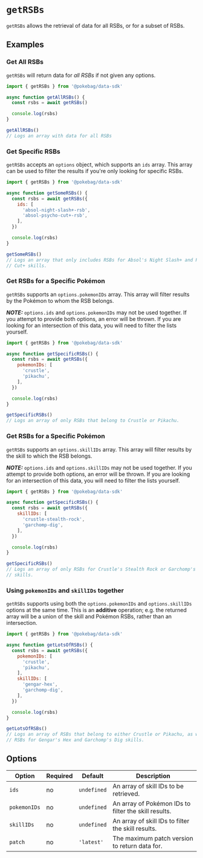 # `getRSBs`

`getRSBs` allows the retrieval of data for all RSBs, or for a subset of RSBs.

## Examples

### Get All RSBs

`getRSBs` will return data for _all RSBs_ if not given any options.

```js
import { getRSBs } from '@pokebag/data-sdk'

async function getAllRSBs() {
  const rsbs = await getRSBs()

  console.log(rsbs)
}

getAllRSBs()
// Logs an array with data for all RSBs
```

### Get Specific RSBs

`getRSBs` accepts an `options` object, which supports an `ids` array. This array can be used to filter the results if you're only looking for specific RSBs.

```js
import { getRSBs } from '@pokebag/data-sdk'

async function getSomeRSBs() {
  const rsbs = await getRSBs({
    ids: [
      'absol-night-slash+-rsb',
      'absol-psycho-cut+-rsb',
    ],
  })

  console.log(rsbs)
}

getSomeRSBs()
// Logs an array that only includes RSBs for Absol's Night Slash+ and Psycho
// Cut+ skills.
```

### Get RSBs for a Specific Pokémon

`getRSBs` supports an `options.pokemonIDs` array. This array will filter results by the Pokémon to whom the RSB belongs.

_**NOTE:**_ `options.ids` and `options.pokemonIDs` may not be used together. If you attempt to provide both options, an error will be thrown. If you are looking for an intersection of this data, you will need to filter the lists yourself.

```js
import { getRSBs } from '@pokebag/data-sdk'

async function getSpecificRSBs() {
  const rsbs = await getRSBs({
    pokemonIDs: [
      'crustle',
      'pikachu',
    ],
  })

  console.log(rsbs)
}

getSpecificRSBs()
// Logs an array of only RSBs that belong to Crustle or Pikachu.
```

### Get RSBs for a Specific Pokémon

`getRSBs` supports an `options.skillIDs` array. This array will filter results by the skill to which the RSB belongs.

_**NOTE:**_ `options.ids` and `options.skillIDs` may not be used together. If you attempt to provide both options, an error will be thrown. If you are looking for an intersection of this data, you will need to filter the lists yourself.

```js
import { getRSBs } from '@pokebag/data-sdk'

async function getSpecificRSBs() {
  const rsbs = await getRSBs({
    skillIDs: [
      'crustle-stealth-rock',
      'garchomp-dig',
    ],
  })

  console.log(rsbs)
}

getSpecificRSBs()
// Logs an array of only RSBs for Crustle's Stealth Rock or Garchomp's Dig
// skills.
```

### Using `pokemonIDs` and `skillIDs` together

`getRSBs` supports using both the `options.pokemonIDs` and `options.skillIDs` options at the same time. This is an **additive** operation; e.g. the returned array will be a union of the skill and Pokémon RSBs, rather than an intersection.

```js
import { getRSBs } from '@pokebag/data-sdk'

async function getLotsOfRSBs() {
  const rsbs = await getRSBs({
    pokemonIDs: [
      'crustle',
      'pikachu',
    ],
    skillIDs: [
      'gengar-hex',
      'garchomp-dig',
    ],
  })

  console.log(rsbs)
}

getLotsOfRSBs()
// Logs an array of RSBs that belong to either Crustle or Pikachu, as well as
// RSBs for Gengar's Hex and Garchomp's Dig skills.
```

## Options

| Option        | Required  | Default     | Description                                           |
|---------------|-----------|-------------|-------------------------------------------------------|
| `ids`         | no        | `undefined` | An array of skill IDs to be retrieved.                |
| `pokemonIDs`  | no        | `undefined` | An array of Pokémon IDs to filter the skill results.  |
| `skillIDs`    | no        | `undefined` | An array of skill IDs to filter the skill results.    |
| `patch`       | no        | `'latest'`  | The maximum patch version to return data for.         |
